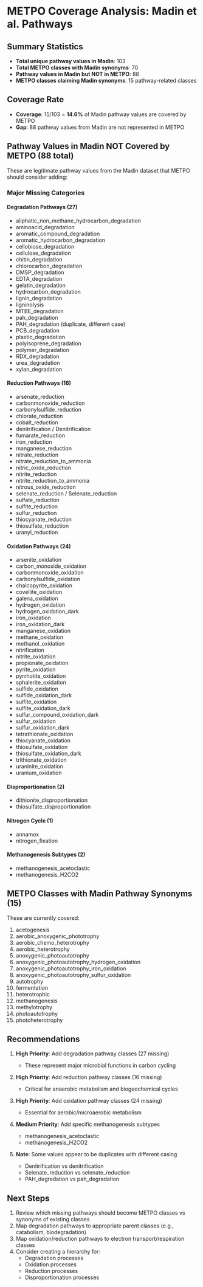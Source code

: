 # METPO Coverage Analysis: Madin et al. Pathways

## Summary Statistics

- **Total unique pathway values in Madin**: 103
- **Total METPO classes with Madin synonyms**: 70
- **Pathway values in Madin but NOT in METPO**: 88
- **METPO classes claiming Madin synonyms**: 15 pathway-related classes

## Coverage Rate

- **Coverage**: 15/103 = **14.6%** of Madin pathway values are covered by METPO
- **Gap**: 88 pathway values from Madin are not represented in METPO

## Pathway Values in Madin NOT Covered by METPO (88 total)

These are legitimate pathway values from the Madin dataset that METPO should consider adding:

### Major Missing Categories

#### Degradation Pathways (27)
- aliphatic_non_methane_hydrocarbon_degradation
- aminoacid_degradation
- aromatic_compound_degradation
- aromatic_hydrocarbon_degradation
- cellobiose_degradation
- cellulose_degradation
- chitin_degradation
- chlorocarbon_degradation
- DMSP_degradation
- EDTA_degradation
- gelatin_degradation
- hydrocarbon_degradation
- lignin_degradation
- ligninolysis
- MTBE_degradation
- pah_degradation
- PAH_degradation (duplicate, different case)
- PCB_degradation
- plastic_degradation
- polyisoprene_degradation
- polymer_degradation
- RDX_degradation
- urea_degradation
- xylan_degradation

#### Reduction Pathways (16)
- arsenate_reduction
- carbonmonoxide_reduction
- carbonylsulfide_reduction
- chlorate_reduction
- cobalt_reduction
- denitrification / Denitrification
- fumarate_reduction
- iron_reduction
- manganese_reduction
- nitrate_reduction
- nitrate_reduction_to_ammonia
- nitric_oxide_reduction
- nitrite_reduction
- nitrite_reduction_to_ammonia
- nitrous_oxide_reduction
- selenate_reduction / Selenate_reduction
- sulfate_reduction
- sulfite_reduction
- sulfur_reduction
- thiocyanate_reduction
- thiosulfate_reduction
- uranyl_reduction

#### Oxidation Pathways (24)
- arsenite_oxidation
- carbon_monoxide_oxidation
- carbonmonoxide_oxidation
- carbonylsulfide_oxidation
- chalcopyrite_oxidation
- covellite_oxidation
- galena_oxidation
- hydrogen_oxidation
- hydrogen_oxidation_dark
- iron_oxidation
- iron_oxidation_dark
- manganese_oxidation
- methane_oxidation
- methanol_oxidation
- nitrification
- nitrite_oxidation
- propionate_oxidation
- pyrite_oxidation
- pyrrhotite_oxidation
- sphalerite_oxidation
- sulfide_oxidation
- sulfide_oxidation_dark
- sulfite_oxidation
- sulfite_oxidation_dark
- sulfur_compound_oxidation_dark
- sulfur_oxidation
- sulfur_oxidation_dark
- tetrathionate_oxidation
- thiocyanate_oxidation
- thiosulfate_oxidation
- thiosulfate_oxidation_dark
- trithionate_oxidation
- uraninite_oxidation
- uranium_oxidation

#### Disproportionation (2)
- dithionite_disproportionation
- thiosulfate_disproportionation

#### Nitrogen Cycle (1)
- annamox
- nitrogen_fixation

#### Methanogenesis Subtypes (2)
- methanogenesis_acetoclastic
- methanogenesis_H2CO2

## METPO Classes with Madin Pathway Synonyms (15)

These are currently covered:
1. acetogenesis
2. aerobic_anoxygenic_phototrophy
3. aerobic_chemo_heterotrophy
4. aerobic_heterotrophy
5. anoxygenic_photoautotrophy
6. anoxygenic_photoautotrophy_hydrogen_oxidation
7. anoxygenic_photoautotrophy_iron_oxidation
8. anoxygenic_photoautotrophy_sulfur_oxidation
9. autotrophy
10. fermentation
11. heterotrophic
12. methanogenesis
13. methylotrophy
14. photoautotrophy
15. photoheterotrophy

## Recommendations

1. **High Priority**: Add degradation pathway classes (27 missing)
   - These represent major microbial functions in carbon cycling

2. **High Priority**: Add reduction pathway classes (16 missing)
   - Critical for anaerobic metabolism and biogeochemical cycles

3. **High Priority**: Add oxidation pathway classes (24 missing)
   - Essential for aerobic/microaerobic metabolism

4. **Medium Priority**: Add specific methanogenesis subtypes
   - methanogenesis_acetoclastic
   - methanogenesis_H2CO2

5. **Note**: Some values appear to be duplicates with different casing
   - Denitrification vs denitrification
   - Selenate_reduction vs selenate_reduction
   - PAH_degradation vs pah_degradation

## Next Steps

1. Review which missing pathways should become METPO classes vs synonyms of existing classes
2. Map degradation pathways to appropriate parent classes (e.g., catabolism, biodegradation)
3. Map oxidation/reduction pathways to electron transport/respiration classes
4. Consider creating a hierarchy for:
   - Degradation processes
   - Oxidation processes
   - Reduction processes
   - Disproportionation processes

